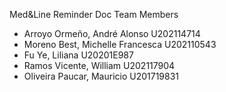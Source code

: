 Med&Line Reminder Doc
Team Members
- Arroyo Ormeño, André Alonso       U202114714
- Moreno Best, Michelle Francesca 	U202110543  
- Fu Ye, Liliana 		            		U20201E987
- Ramos Vicente, William 	      		U202117904
- Oliveira Paucar, Mauricio         U201719831
